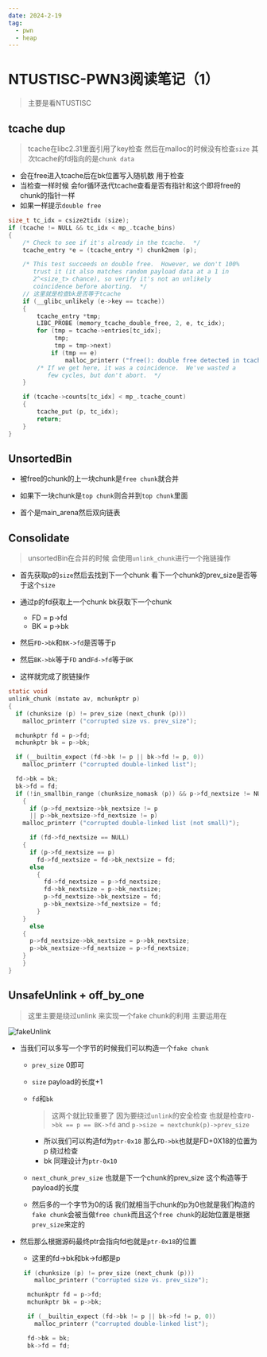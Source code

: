 ```yaml
---
date: 2024-2-19
tag:
  - pwn
  - heap
---
```


# NTUSTISC-PWN3阅读笔记（1）

> 主要是看NTUSTISC

## tcache dup

> tcache在libc2.31里面引用了key检查 然后在malloc的时候没有检查`size` 其次tcache的fd指向的是`chunk data`

- 会在free进入tcache后在bk位置写入随机数 用于检查
- 当检查一样时候 会for循环迭代tcache查看是否有指针和这个即将free的chunk的指针一样
- 如果一样提示`double free`

```c
size_t tc_idx = csize2tidx (size);
if (tcache != NULL && tc_idx < mp_.tcache_bins)
{
    /* Check to see if it's already in the tcache.  */
    tcache_entry *e = (tcache_entry *) chunk2mem (p);

    /* This test succeeds on double free.  However, we don't 100%
	   trust it (it also matches random payload data at a 1 in
	   2^<size_t> chance), so verify it's not an unlikely
	   coincidence before aborting.  */
    // 这里就是检查bk是否等于tcache
    if (__glibc_unlikely (e->key == tcache))
    {
        tcache_entry *tmp;
        LIBC_PROBE (memory_tcache_double_free, 2, e, tc_idx);
        for (tmp = tcache->entries[tc_idx];
             tmp;
             tmp = tmp->next)
            if (tmp == e)
                malloc_printerr ("free(): double free detected in tcache 2");
        /* If we get here, it was a coincidence.  We've wasted a
	       few cycles, but don't abort.  */
    }

    if (tcache->counts[tc_idx] < mp_.tcache_count)
    {
        tcache_put (p, tc_idx);
        return;
    }
}
```

## UnsortedBin

- 被free的chunk的上一块chunk是`free chunk`就合并
- 如果下一块chunk是`top chunk`则合并到`top chunk`里面

- 首个是main_arena然后双向链表

## Consolidate

> unsortedBin在合并的时候 会使用`unlink_chunk`进行一个拖链操作

- 首先获取p的`size`然后去找到下一个chunk 看下一个chunk的prev_size是否等于这个`size`
- 通过p的fd获取上一个chunk bk获取下一个chunk 
  - FD = p->fd
  - BK = p->bk

- 然后`FD->bk`和`BK->fd`是否等于p
- 然后`BK->bk`等于`FD` and`Fd->fd`等于`BK`
- 这样就完成了脱链操作

```c
static void
unlink_chunk (mstate av, mchunkptr p)
{
  if (chunksize (p) != prev_size (next_chunk (p)))
    malloc_printerr ("corrupted size vs. prev_size");

  mchunkptr fd = p->fd;
  mchunkptr bk = p->bk;

  if (__builtin_expect (fd->bk != p || bk->fd != p, 0))
    malloc_printerr ("corrupted double-linked list");

  fd->bk = bk;
  bk->fd = fd;
  if (!in_smallbin_range (chunksize_nomask (p)) && p->fd_nextsize != NULL)
    {
      if (p->fd_nextsize->bk_nextsize != p
	  || p->bk_nextsize->fd_nextsize != p)
	malloc_printerr ("corrupted double-linked list (not small)");

      if (fd->fd_nextsize == NULL)
	{
	  if (p->fd_nextsize == p)
	    fd->fd_nextsize = fd->bk_nextsize = fd;
	  else
	    {
	      fd->fd_nextsize = p->fd_nextsize;
	      fd->bk_nextsize = p->bk_nextsize;
	      p->fd_nextsize->bk_nextsize = fd;
	      p->bk_nextsize->fd_nextsize = fd;
	    }
	}
      else
	{
	  p->fd_nextsize->bk_nextsize = p->bk_nextsize;
	  p->bk_nextsize->fd_nextsize = p->fd_nextsize;
	}
    }
}
```

## UnsafeUnlink + off_by_one

> 这里主要是绕过unlink 来实现一个fake chunk的利用 主要运用在

![fakeUnlink](https://awaqwqa.github.io/img/studyHeapVedio/fakeUnlink.png)

- 当我们可以多写一个字节的时候我们可以构造一个`fake chunk`

  - `prev_size` 0即可

  - `size` payload的长度+1

  - `fd`和`bk`

    > 这两个就比较重要了 因为要绕过`unlink`的安全检查 也就是检查`FD->bk == p == BK->fd` and `p->size = nextchunk(p)->prev_size`

    - 所以我们可以构造fd为`ptr-0x18` 那么`FD->bk`也就是FD+0X18的位置为p 绕过检查
    - bk 同理设计为`ptr-0x10`

  - `next_chunk_prev_size` 也就是下一个chunk的prev_size 这个构造等于payload的长度

  - 然后多的一个字节为0的话 我们就相当于chunk的p为0也就是我们构造的`fake chunk`会被当做`free chunk`而且这个`free chunk`的起始位置是根据`prev_size`来定的

- 然后那么根据源码最终ptr会指向fd也就是`ptr-0x18`的位置

  - 这里的fd->bk和bk->fd都是p

  ```c
   if (chunksize (p) != prev_size (next_chunk (p)))
      malloc_printerr ("corrupted size vs. prev_size");
  
    mchunkptr fd = p->fd;
    mchunkptr bk = p->bk;
  
    if (__builtin_expect (fd->bk != p || bk->fd != p, 0))
      malloc_printerr ("corrupted double-linked list");
  
    fd->bk = bk;
    bk->fd = fd;
  ```

  